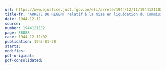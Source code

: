 ```yaml
---
url: https://www.ejustice.just.fgov.be/eli/arrete/1944/12/11/1944121102/justel
title-fr: "ARRETE DU REGENT relatif à la mise en liquidation du Commissariat général à l'Education physique et aux Sports"
date: 1944-12-11
source:
number: 1944121102
page: 88888
case: 1944-12-11/02
publication: 1945-01-28
starts:
modifies:
pdf-original:
pdf-consolidated:
---
```


